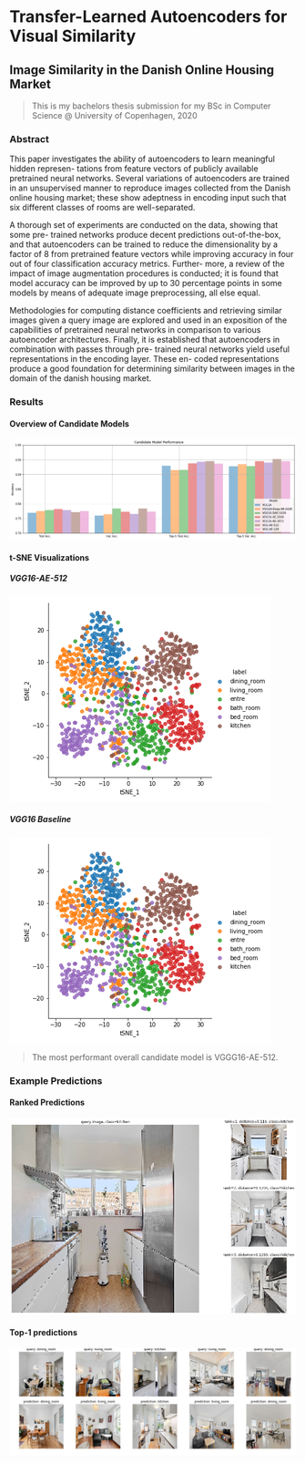 # Transfer-Learned Autoencoders for Visual Similarity
## Image Similarity in the Danish Online Housing Market

> This is my bachelors thesis submission for my BSc in Computer Science @ University of Copenhagen, 2020

### Abstract
This paper investigates the ability of autoencoders to learn meaningful hidden represen- tations from feature vectors of publicly available pretrained neural networks. Several variations of autoencoders are trained in an unsupervised manner to reproduce images collected from the Danish online housing market; these show adeptness in encoding input such that six different classes of rooms are well-separated.

A thorough set of experiments are conducted on the data, showing that some pre- trained networks produce decent predictions out-of-the-box, and that autoencoders can be trained to reduce the dimensionality by a factor of 8 from pretrained feature vectors while improving accuracy in four out of four classification accuracy metrics. Further- more, a review of the impact of image augmentation procedures is conducted; it is found that model accuracy can be improved by up to 30 percentage points in some models by means of adequate image preprocessing, all else equal.

Methodologies for computing distance coefficients and retrieving similar images given a query image are explored and used in an exposition of the capabilities of pretrained neural networks in comparison to various autoencoder architectures.
Finally, it is established that autoencoders in combination with passes through pre- trained neural networks yield useful representations in the encoding layer. These en- coded representations produce a good foundation for determining similarity between images in the domain of the danish housing market.

### Results
#### Overview of Candidate Models
![alt text](pictures/plots/final_cand_perf.png "Candidate Model Accuracy")

#### t-SNE Visualizations
##### VGG16-AE-512
![alt text](pictures/plots/tsne_vgg16_dae.png "t-SNE, VGG16-AE-512")

##### VGG16 Baseline
![alt text](pictures/plots/tsne_vgg16_dae.png "t-SNE, VGG16-AE-512")

> The most performant overall candidate model is VGGG16-AE-512. 

### Example Predictions
#### Ranked Predictions
![alt text](pictures/plots/kitchen_4_test.png "Predictions on test image")

#### Top-1 predictions
![alt text](pictures/plots/test_final_5by2_2.png "Predictions on multiple test images")
